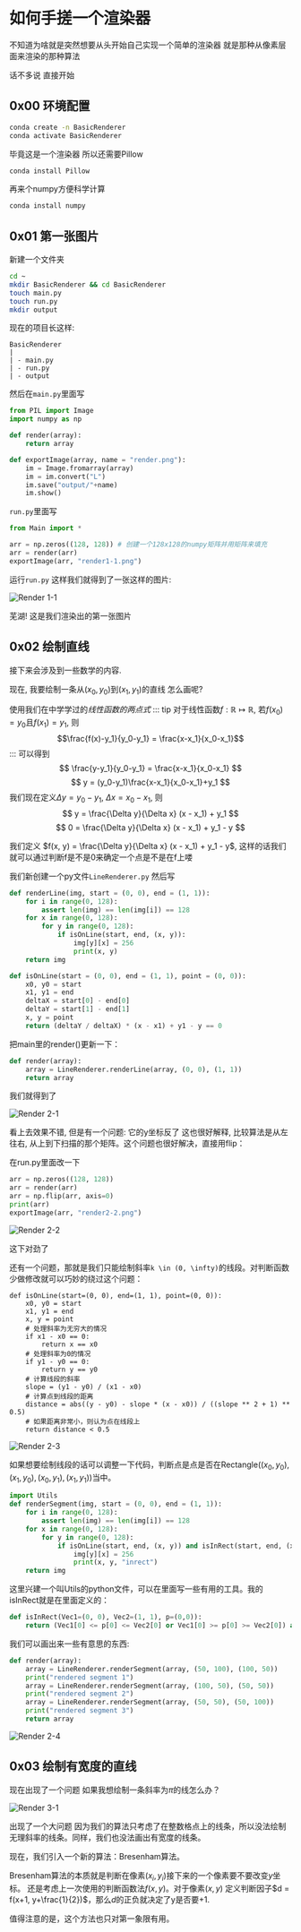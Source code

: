 # 如何手搓一个渲染器
不知道为啥就是突然想要从头开始自己实现一个简单的渲染器
就是那种从像素层面来渲染的那种算法

话不多说 直接开始

## 0x00 环境配置

```bash
conda create -n BasicRenderer
conda activate BasicRenderer
```

毕竟这是一个渲染器 所以还需要Pillow

```bash
conda install Pillow
```

再来个numpy方便科学计算

```bash
conda install numpy
```

## 0x01 第一张图片

新建一个文件夹

```bash
cd ~
mkdir BasicRenderer && cd BasicRenderer
touch main.py
touch run.py
mkdir output
```

现在的项目长这样:
```
BasicRenderer
|
| - main.py
| - run.py
| - output
```

然后在`main.py`里面写

```python
from PIL import Image
import numpy as np

def render(array):
    return array

def exportImage(array, name = "render.png"):
    im = Image.fromarray(array)
    im = im.convert("L")
    im.save("output/"+name)
    im.show()
```

`run.py`里面写
```python
from Main import *

arr = np.zeros((128, 128)) # 创建一个128x128的numpy矩阵并用矩阵来填充
arr = render(arr)
exportImage(arr, "render1-1.png")
```

运行`run.py`
这样我们就得到了一张这样的图片:

![Render 1-1](/static/CS/cg-render-output/render1-1.png)

芜湖! 这是我们渲染出的第一张图片


## 0x02 绘制直线


接下来会涉及到一些数学的内容.

现在, 我要绘制一条从$(x_0, y_0)$到$(x_1, y_1)$的直线
怎么画呢?

使用我们在中学学过的$线性函数的两点式$
::: tip
对于线性函数$f: \mathbb R \mapsto \mathbb R$, 若$f(x_0) = y_0$且$f(x_1) = y_1$, 则
$$\frac{f(x)-y_1}{y_0-y_1} = \frac{x-x_1}{x_0-x_1}$$
:::
可以得到
$$ \frac{y-y_1}{y_0-y_1} = \frac{x-x_1}{x_0-x_1} $$
$$ y = (y_0-y_1)\frac{x-x_1}{x_0-x_1}+y_1 $$
我们现在定义$\Delta y = y_0 - y_1$, $\Delta x = x_0 - x_1$, 则
$$ y = \frac{\Delta y}{\Delta x} (x - x_1) + y_1 $$
$$ 0 = \frac{\Delta y}{\Delta x} (x - x_1) + y_1 - y $$

我们定义 $f(x, y) = \frac{\Delta y}{\Delta x} (x - x_1) + y_1 - y$, 这样的话我们就可以通过判断f是不是0来确定一个点是不是在f上喽

我们新创建一个py文件`LineRenderer.py`
然后写
```python
def renderLine(img, start = (0, 0), end = (1, 1)):
    for i in range(0, 128):
        assert len(img) == len(img[i]) == 128
    for x in range(0, 128):
        for y in range(0, 128):
            if isOnLine(start, end, (x, y)):
                img[y][x] = 256
                print(x, y)
    return img

def isOnLine(start = (0, 0), end = (1, 1), point = (0, 0)):
    x0, y0 = start
    x1, y1 = end
    deltaX = start[0] - end[0]
    deltaY = start[1] - end[1]
    x, y = point
    return (deltaY / deltaX) * (x - x1) + y1 - y == 0
```

把main里的render()更新一下：

```python
def render(array):
    array = LineRenderer.renderLine(array, (0, 0), (1, 1))
    return array
```

我们就得到了

![Render 2-1](/static/CS/cg-render-output/render2-1.png)

看上去效果不错, 但是有一个问题: 它的y坐标反了
这也很好解释, 比较算法是从左往右, 从上到下扫描的那个矩阵。这个问题也很好解决，直接用flip：

在run.py里面改一下
```py
arr = np.zeros((128, 128))
arr = render(arr)
arr = np.flip(arr, axis=0)
print(arr)
exportImage(arr, "render2-2.png")
```

![Render 2-2](/static/CS/cg-render-output/render2-2.png)

这下对劲了

还有一个问题，那就是我们只能绘制斜率`k \in (0, \infty)`的线段。对判断函数少做修改就可以巧妙的绕过这个问题：

```
def isOnLine(start=(0, 0), end=(1, 1), point=(0, 0)):
    x0, y0 = start
    x1, y1 = end
    x, y = point
    # 处理斜率为无穷大的情况
    if x1 - x0 == 0:
        return x == x0
    # 处理斜率为0的情况
    if y1 - y0 == 0:
        return y == y0
    # 计算线段的斜率
    slope = (y1 - y0) / (x1 - x0)
    # 计算点到线段的距离
    distance = abs((y - y0) - slope * (x - x0)) / ((slope ** 2 + 1) ** 0.5)
    # 如果距离非常小，则认为点在线段上
    return distance < 0.5
```
![Render 2-3](/static/CS/cg-render-output/render2-3.png)


如果想要绘制线段的话可以调整一下代码，判断点是点是否在$\text{Rectangle}((x_0, y_0), (x_1, y_0), (x_0, y_1), (x_1, y_1))$当中。

```py
import Utils
def renderSegment(img, start = (0, 0), end = (1, 1)):
    for i in range(0, 128):
        assert len(img) == len(img[i]) == 128
    for x in range(0, 128):
        for y in range(0, 128):
            if isOnLine(start, end, (x, y)) and isInRect(start, end, (x, y)):
                img[y][x] = 256
                print(x, y, "inrect")
    return img
```

这里兴建一个叫Utils的python文件，可以在里面写一些有用的工具。我的isInRect就是在里面定义的：

```py
def isInRect(Vec1=(0, 0), Vec2=(1, 1), p=(0,0)):
    return (Vec1[0] <= p[0] <= Vec2[0] or Vec1[0] >= p[0] >= Vec2[0]) and (Vec1[1] <= p[1] <= Vec2[1] or Vec1[1] >= p[1] >= Vec2[1])
```

我们可以画出来一些有意思的东西:

```py
def render(array):
    array = LineRenderer.renderSegment(array, (50, 100), (100, 50))
    print("rendered segment 1")
    array = LineRenderer.renderSegment(array, (100, 50), (50, 50))
    print("rendered segment 2")
    array = LineRenderer.renderSegment(array, (50, 50), (50, 100))
    print("rendered segment 3")
    return array
```

![Render 2-4](/static/CS/cg-render-output/render2-4.png)

## 0x03 绘制有宽度的直线

现在出现了一个问题 如果我想绘制一条斜率为$\pi$的线怎么办？

![Render 3-1](/static/CS/cg-render-output/render3-1.png)

出现了一个大问题
因为我们的算法只考虑了在整数格点上的线条，所以没法绘制无理斜率的线条。同样，我们也没法画出有宽度的线条。

现在，我们引入一个新的算法：Bresenham算法。

Bresenham算法的本质就是判断在像素$(x_i, y_i)$接下来的一个像素要不要改变$y$坐标。
还是考虑上一次使用的判断函数法$f(x, y)$。对于像素$(x, y)$ 定义判断因子$d = f(x+1, y+\frac{1}{2})$，那么$d$的正负就决定了y是否要+1.

值得注意的是，这个方法也只对第一象限有用。

